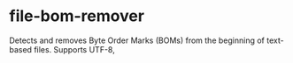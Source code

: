 # file-bom-remover
Detects and removes Byte Order Marks (BOMs) from the beginning of text-based files. Supports UTF-8, 
